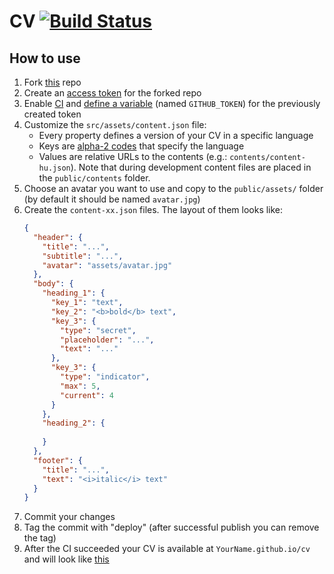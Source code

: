 # CV [![Build Status](https://travis-ci.org/Sholtee/cv.svg?branch=master)](https://travis-ci.org/Sholtee/cv)

## How to use
1. Fork [this](https://github.com/sholtee/cv.git ) repo
2. Create an [access token](https://docs.github.com/en/github/authenticating-to-github/creating-a-personal-access-token ) for the forked repo
3. Enable [CI](https://docs.travis-ci.com/user/tutorial/#to-get-started-with-travis-ci-using-github ) and [define a variable](https://docs.travis-ci.com/user/environment-variables/#defining-variables-in-repository-settings ) (named `GITHUB_TOKEN`) for the previously created token 
4. Customize the `src/assets/content.json` file:
    - Every property defines a version of your CV in a specific language
    - Keys are [alpha-2 codes](https://www.iso.org/obp/ui/#search ) that specify the language
    - Values are relative URLs to the contents (e.g.: `contents/content-hu.json`). Note that during development content files are placed in the `public/contents` folder.  
5. Choose an avatar you want to use and copy to the `public/assets/` folder (by default it should be named `avatar.jpg`)
6. Create the `content-xx.json` files. The layout of them looks like:
    ```json
    {
      "header": {
        "title": "...",
        "subtitle": "...",
        "avatar": "assets/avatar.jpg"
      },
      "body": {
        "heading_1": {
          "key_1": "text",
          "key_2": "<b>bold</b> text",
          "key_3": {
            "type": "secret",
            "placeholder": "...",
            "text": "..."
          },
          "key_3": {
            "type": "indicator",
            "max": 5,
            "current": 4
          }
        },
        "heading_2": {
     
        }
      },
      "footer": {
        "title": "...",
        "text": "<i>italic</i> text"
      }
    }
    ```
7. Commit your changes
8. Tag the commit with "deploy" (after successful publish you can remove the tag)
9. After the CI succeeded your CV is available at `YourName.github.io/cv` and will look like [this](https://sholtee.github.io/cv )